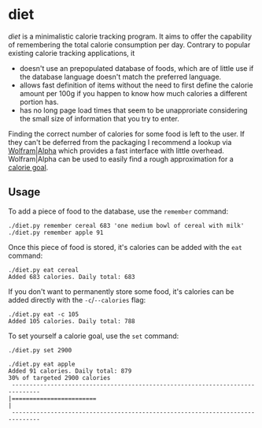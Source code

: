 # diet

*diet* is a minimalistic calorie tracking program. It aims to offer the capability of remembering the total calorie consumption per day. Contrary to popular existing calorie tracking applications, it

* doesn't use an prepopulated database of foods, which are of little use if the database language doesn't match the preferred language.
* allows fast definition of items without the need to first define the calorie amount per 100g if you happen to know how much calories a different portion has.
* has no long page load times that seem to be unapproriate considering the small size of information that you try to enter.

Finding the correct number of calories for some food is left to the user. If they can't be deferred from the packaging I recommend a lookup via [Wolfram|Alpha](http://www.wolframalpha.com) which provides a fast interface with little overhead. Wolfram|Alpha can be used to easily find a rough approximation for a [calorie goal](http://www.wolframalpha.com/input/?i=energy+expenditure).

## Usage

To add a piece of food to the database, use the `remember` command:

    ./diet.py remember cereal 683 'one medium bowl of cereal with milk'
    ./diet.py remember apple 91 

Once this piece of food is stored, it's calories can be added with the `eat` command:

    ./diet.py eat cereal
    Added 683 calories. Daily total: 683

If you don't want to permanently store some food, it's calories can be added directly with the `-c`/`--calories` flag:

    ./diet.py eat -c 105
    Added 105 calories. Daily total: 788

To set yourself a calorie goal, use the `set` command:

    ./diet.py set 2900

    ./diet.py eat apple
    Added 91 calories. Daily total: 879
    30% of targeted 2900 calories
     ------------------------------------------------------------------------------
    |========================                                                      |
     ------------------------------------------------------------------------------

